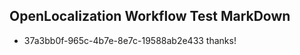 ## OpenLocalization Workflow Test MarkDown
* 37a3bb0f-965c-4b7e-8e7c-19588ab2e433 thanks!

<!--HONumber=Jul16_HO5-->


